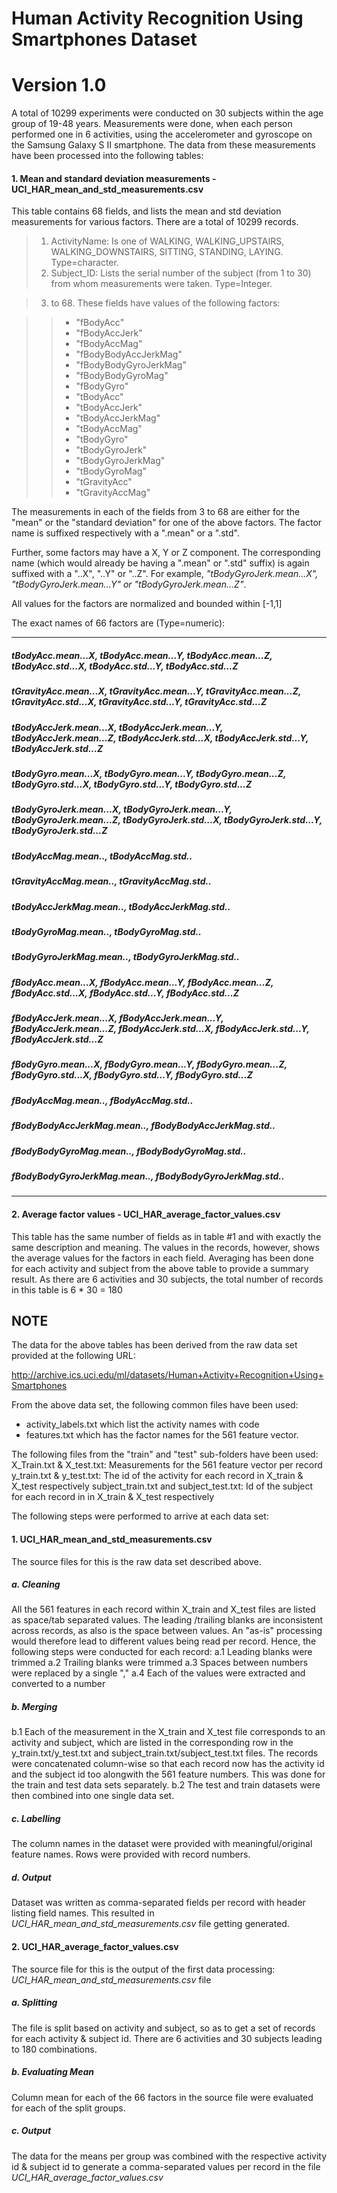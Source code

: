 
# Human Activity Recognition Using Smartphones Dataset
# Version 1.0


A total of 10299 experiments were conducted on 30 subjects within the age group of 19-48 years. Measurements were done, when each person performed one in 6 activities, using the accelerometer and gyroscope on the Samsung Galaxy S II smartphone. The data from these measurements have been processed into the following tables:

#### 1. Mean and standard deviation measurements - UCI_HAR_mean_and_std_measurements.csv

This table contains 68 fields, and lists the mean and std deviation measurements for various factors. There are a total of 10299 records.

> 1. ActivityName: Is one of WALKING, WALKING_UPSTAIRS, WALKING_DOWNSTAIRS, SITTING, STANDING, LAYING. Type=character.
> 2. Subject_ID: Lists the serial number of the subject (from 1 to 30) from whom measurements were taken. Type=Integer.

> 3. to 68. These fields have values of the following factors:

> > *  "fBodyAcc"
> > *  "fBodyAccJerk"
> > *  "fBodyAccMag"
> > *  "fBodyBodyAccJerkMag"
> > *  "fBodyBodyGyroJerkMag"
> > *  "fBodyBodyGyroMag"
> > *  "fBodyGyro"
> > *  "tBodyAcc"
> > *  "tBodyAccJerk"
> > *  "tBodyAccJerkMag"
> > *  "tBodyAccMag"
> > *  "tBodyGyro"
> > *  "tBodyGyroJerk"
> > *  "tBodyGyroJerkMag"
> > *  "tBodyGyroMag"
> > *  "tGravityAcc"
> > *  "tGravityAccMag" 

The measurements in each of the fields from 3 to 68 are either for the "mean" or the "standard deviation" for one of the above factors. The factor name is suffixed respectively with a ".mean" or a ".std".

Further, some factors may have a X, Y or Z component. The corresponding name (which would already be having a ".mean" or ".std" suffix) is again suffixed with a "..X", "..Y" or "..Z". For example, *"tBodyGyroJerk.mean...X", "tBodyGyroJerk.mean...Y" or "tBodyGyroJerk.mean...Z"*.

All values for the factors are normalized and bounded within [-1,1]

The exact names of 66 factors are (Type=numeric):

***
##### *tBodyAcc.mean...X, tBodyAcc.mean...Y, tBodyAcc.mean...Z, tBodyAcc.std...X, tBodyAcc.std...Y, tBodyAcc.std...Z*           
##### *tGravityAcc.mean...X, tGravityAcc.mean...Y, tGravityAcc.mean...Z, tGravityAcc.std...X, tGravityAcc.std...Y, tGravityAcc.std...Z*      
##### *tBodyAccJerk.mean...X, tBodyAccJerk.mean...Y, tBodyAccJerk.mean...Z, tBodyAccJerk.std...X, tBodyAccJerk.std...Y, tBodyAccJerk.std...Z*      
##### *tBodyGyro.mean...X, tBodyGyro.mean...Y, tBodyGyro.mean...Z, tBodyGyro.std...X, tBodyGyro.std...Y, tBodyGyro.std...Z*         
##### *tBodyGyroJerk.mean...X, tBodyGyroJerk.mean...Y, tBodyGyroJerk.mean...Z, tBodyGyroJerk.std...X, tBodyGyroJerk.std...Y, tBodyGyroJerk.std...Z*     
##### *tBodyAccMag.mean.., tBodyAccMag.std..*      
##### *tGravityAccMag.mean.., tGravityAccMag.std..*
##### *tBodyAccJerkMag.mean.., tBodyAccJerkMag.std..*      
##### *tBodyGyroMag.mean.., tBodyGyroMag.std..*
##### *tBodyGyroJerkMag.mean.., tBodyGyroJerkMag.std..*
##### *fBodyAcc.mean...X, fBodyAcc.mean...Y, fBodyAcc.mean...Z, fBodyAcc.std...X, fBodyAcc.std...Y, fBodyAcc.std...Z*
##### *fBodyAccJerk.mean...X, fBodyAccJerk.mean...Y, fBodyAccJerk.mean...Z, fBodyAccJerk.std...X, fBodyAccJerk.std...Y, fBodyAccJerk.std...Z*
##### *fBodyGyro.mean...X, fBodyGyro.mean...Y, fBodyGyro.mean...Z, fBodyGyro.std...X, fBodyGyro.std...Y, fBodyGyro.std...Z*
##### *fBodyAccMag.mean.., fBodyAccMag.std..*          
##### *fBodyBodyAccJerkMag.mean.., fBodyBodyAccJerkMag.std..*
##### *fBodyBodyGyroMag.mean.., fBodyBodyGyroMag.std..*
##### *fBodyBodyGyroJerkMag.mean.., fBodyBodyGyroJerkMag.std..*
***


#### 2. Average factor values - UCI_HAR_average_factor_values.csv
This table has the same number of fields as in table #1 and with exactly the same description and meaning. The values in the records, however, shows the average values for the factors in each field. Averaging has been done for each activity and subject from the above table to provide a summary result. As there are 6 activities and 30 subjects, the total number of records in this table is 6 * 30 = 180

NOTE
----

The data for the above tables has been derived from the raw data set provided at the following URL:

http://archive.ics.uci.edu/ml/datasets/Human+Activity+Recognition+Using+Smartphones 

From the above data set, the following common files have been used:
* activity_labels.txt which list the activity names with code
* features.txt which has the factor names for the 561 feature vector.

The following files from the "train" and "test" sub-folders have been used:
X_Train.txt & X_test.txt: Measurements for the 561 feature vector per record
y_train.txt & y_test.txt:  The id of the activity for each record in X_train & X_test respectively
subject_train.txt and subject_test.txt: Id of the subject for each record in in X_train & X_test respectively

The following steps were performed to arrive at each data set:
#### 1. UCI_HAR_mean_and_std_measurements.csv
The source files for this is the raw data set described above.

##### a. Cleaning
All the 561 features in each record within X_train and X_test files are listed as space/tab separated values. The leading /trailing blanks are inconsistent across records, as also is the space between values. An "as-is" processing would therefore lead to different values being read per record. Hence, the following steps were conducted for each record:
a.1 Leading blanks were trimmed
a.2 Trailing blanks were trimmed
a.3 Spaces between numbers were replaced by a single ","
a.4 Each of the values were extracted and converted to a number

##### b. Merging
b.1 Each of the measurement in the X_train and X_test file corresponds to an activity and subject, which are listed in the corresponding row in the y_train.txt/y_test.txt and subject_train.txt/subject_test.txt files. The records were concatenated column-wise so that each record now has the activity id and the subject id too alongwith the 561 feature numbers. This was done for the train and test data sets separately.
b.2 The test and train datasets were then combined into one single data set.

##### c. Labelling
The column names in the dataset were provided with meaningful/original feature names.
Rows were provided with record numbers.

##### d. Output
Dataset was written as comma-separated fields per record with header listing field names.
This resulted in *UCI_HAR_mean_and_std_measurements.csv* file getting generated.

#### 2. UCI_HAR_average_factor_values.csv
The source file for this is the output of the first data processing: *UCI_HAR_mean_and_std_measurements.csv* file

##### a. Splitting
The file is split based on activity and subject, so as to get a set of records for each activity & subject id. There are 6 activities and 30 subjects leading to 180 combinations.

##### b. Evaluating Mean
Column mean for each of the 66 factors in the source file were evaluated for each of the split groups. 

##### c. Output
The data for the means per group was combined with the respective activity id & subject id to generate a comma-separated values per record in the file *UCI_HAR_average_factor_values.csv*